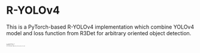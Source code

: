 # R-YOLOv4

This is a PyTorch-based R-YOLOv4 implementation which combine YOLOv4 model and loss function from R3Det for arbitrary oriented object detection.


<img src="./images/angle.png" alt="angle" style="width:50px;"/>
